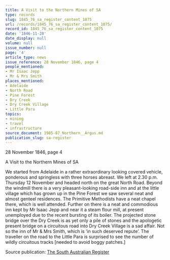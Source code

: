 ```yaml
---
title: A Visit to the Northern Mines of SA
type: records
slug: 1845_76_sa_register_content_1075
url: /records/1845_76_sa_register_content_1075/
record_id: 1845_76_sa_register_content_1075
date: '1846-11-28'
date_display: null
volume: null
issue_number: null
page: '4'
article_type: news
issue_reference: 28 November 1846, page 4
people_mentioned:
- Mr Isaac Jepp
- Mr & Mrs Smith
places_mentioned:
- Adelaide
- North Road
- Pine Forest
- Dry Creek
- Dry Creek Village
- Little Para
topics:
- mining
- travel
- infrastructure
source_document: 1985-87_Northern__Argus.md
publication_slug: sa-register
---
```


28 November 1846, page 4

A Visit to the Northern Mines of SA

We started from Adelaide in a rather extraordinary looking covered vehicle, ponderous and springless with three horses abreast.  We left at 2.30 p.m. Thursday 12 November and headed north on the great North Road.  Beyond the windmill there is a very pleasant-looking road-side inn and at the little village which has grown up in the Pine Forest we saw several neat and almost genteel residences.  The Primitive Methodists have a neat chapel there, which is well attended.  Further on there is a neat and commodious inn kept by Mr Isaac Jepp and near it a steam flour mill, at present unemployed due to the recent bursting of its boiler.  The projected stone bridge over the Dry Creek is as yet only a pile of stones and the apologetic present bridge on a circuitous road into Dry Creek Village is a sad affair.  Not so the inn of Mr & Mrs Smith, which is ‘in such deserved repute’.  The traveller on the road to the Little Para is surprised to see the number of wildly circuitous tracks [needed to avoid boggy patches.]

Source publication: [The South Australian Register](/publications/sa-register/)

